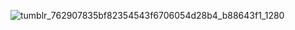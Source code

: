 ![tumblr_762907835bf82354543f6706054d28b4_b88643f1_1280](https://github.com/user-attachments/assets/91ed88aa-9377-4701-bf47-92e00c877b2f)

